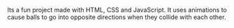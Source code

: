 Its a fun project made with HTML, CSS and JavaScript.  It uses animations to cause balls to go into opposite directions when they collide with each other.
